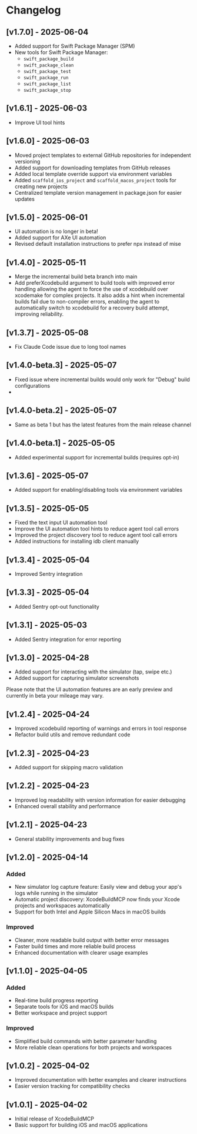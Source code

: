 # Changelog

## [v1.7.0] - 2025-06-04
- Added support for Swift Package Manager (SPM)
- New tools for Swift Package Manager:
  - `swift_package_build`
  - `swift_package_clean`
  - `swift_package_test`
  - `swift_package_run`
  - `swift_package_list`
  - `swift_package_stop`

## [v1.6.1] - 2025-06-03
- Improve UI tool hints

## [v1.6.0] - 2025-06-03
- Moved project templates to external GitHub repositories for independent versioning
- Added support for downloading templates from GitHub releases
- Added local template override support via environment variables
- Added `scaffold_ios_project` and `scaffold_macos_project` tools for creating new projects
- Centralized template version management in package.json for easier updates

## [v1.5.0] - 2025-06-01
- UI automation is no longer in beta!
- Added support for AXe UI automation
- Revised default installation instructions to prefer npx instead of mise

## [v1.4.0] - 2025-05-11
- Merge the incremental build beta branch into main
- Add preferXcodebuild argument to build tools with improved error handling allowing the agent to force the use of xcodebuild over xcodemake for complex projects. It also adds a hint when incremental builds fail due to non-compiler errors, enabling the agent to automatically switch to xcodebuild for a recovery build attempt, improving reliability.

## [v1.3.7] - 2025-05-08
- Fix Claude Code issue due to long tool names

## [v1.4.0-beta.3] - 2025-05-07
- Fixed issue where incremental builds would only work for "Debug" build configurations
- 
## [v1.4.0-beta.2] - 2025-05-07
- Same as beta 1 but has the latest features from the main release channel

## [v1.4.0-beta.1] - 2025-05-05
- Added experimental support for incremental builds (requires opt-in)

## [v1.3.6] - 2025-05-07
- Added support for enabling/disabling tools via environment variables

## [v1.3.5] - 2025-05-05
- Fixed the text input UI automation tool
- Improve the UI automation tool hints to reduce agent tool call errors
- Improved the project discovery tool to reduce agent tool call errors
- Added instructions for installing idb client manually

## [v1.3.4] - 2025-05-04
- Improved Sentry integration

## [v1.3.3] - 2025-05-04
- Added Sentry opt-out functionality

## [v1.3.1] - 2025-05-03
- Added Sentry integration for error reporting

## [v1.3.0] - 2025-04-28

- Added support for interacting with the simulator (tap, swipe etc.)
- Added support for capturing simulator screenshots

Please note that the UI automation features are an early preview and currently in beta your mileage may vary.

## [v1.2.4] - 2025-04-24
- Improved xcodebuild reporting of warnings and errors in tool response
- Refactor build utils and remove redundant code

## [v1.2.3] - 2025-04-23
- Added support for skipping macro validation

## [v1.2.2] - 2025-04-23
- Improved log readability with version information for easier debugging
- Enhanced overall stability and performance

## [v1.2.1] - 2025-04-23
- General stability improvements and bug fixes

## [v1.2.0] - 2025-04-14
### Added
- New simulator log capture feature: Easily view and debug your app's logs while running in the simulator
- Automatic project discovery: XcodeBuildMCP now finds your Xcode projects and workspaces automatically
- Support for both Intel and Apple Silicon Macs in macOS builds

### Improved
- Cleaner, more readable build output with better error messages
- Faster build times and more reliable build process
- Enhanced documentation with clearer usage examples

## [v1.1.0] - 2025-04-05
### Added
- Real-time build progress reporting
- Separate tools for iOS and macOS builds
- Better workspace and project support

### Improved
- Simplified build commands with better parameter handling
- More reliable clean operations for both projects and workspaces

## [v1.0.2] - 2025-04-02
- Improved documentation with better examples and clearer instructions
- Easier version tracking for compatibility checks

## [v1.0.1] - 2025-04-02
- Initial release of XcodeBuildMCP
- Basic support for building iOS and macOS applications
